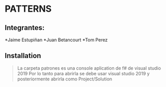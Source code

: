 # PATTERNS

## Integrantes:
*Jaime Estupiñan
*Juan Betancourt
*Tom Perez

## Installation

> La carpeta patrones es una console aplication de f# de visual studio 2019
> Por lo tanto para abrirla se debe usar visual studio 2019 y posteriormente abrirla como Project/Solution
